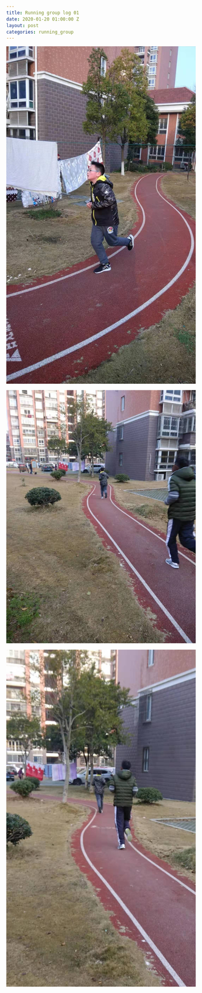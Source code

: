 ```yaml
---
title: Running group log 01
date: 2020-01-20 01:00:00 Z
layout: post
categories: running_group
---
```


![001](001.jpg)

![002](002.jpg)

![003](003.jpg)
